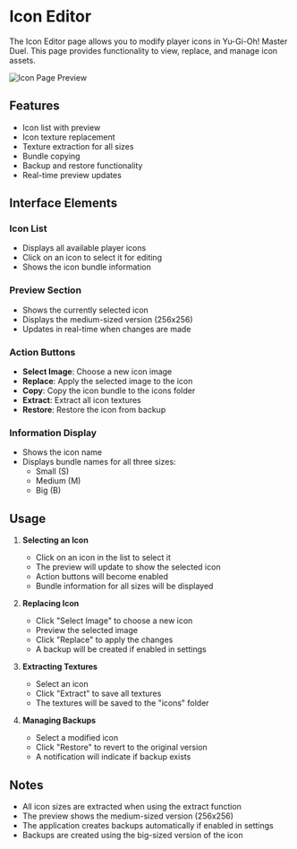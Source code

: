 # Icon Editor

The Icon Editor page allows you to modify player icons in Yu-Gi-Oh! Master Duel. This page provides functionality to
view, replace, and manage icon assets.

![Icon Page Preview](../assets/ui/icon.png)

## Features

- Icon list with preview
- Icon texture replacement
- Texture extraction for all sizes
- Bundle copying
- Backup and restore functionality
- Real-time preview updates

## Interface Elements

### Icon List

- Displays all available player icons
- Click on an icon to select it for editing
- Shows the icon bundle information

### Preview Section

- Shows the currently selected icon
- Displays the medium-sized version (256x256)
- Updates in real-time when changes are made

### Action Buttons

- **Select Image**: Choose a new icon image
- **Replace**: Apply the selected image to the icon
- **Copy**: Copy the icon bundle to the icons folder
- **Extract**: Extract all icon textures
- **Restore**: Restore the icon from backup

### Information Display

- Shows the icon name
- Displays bundle names for all three sizes:
  - Small (S)
  - Medium (M)
  - Big (B)

## Usage

1. **Selecting an Icon**
      - Click on an icon in the list to select it
      - The preview will update to show the selected icon
      - Action buttons will become enabled
      - Bundle information for all sizes will be displayed

2. **Replacing Icon**
      - Click "Select Image" to choose a new icon
      - Preview the selected image
      - Click "Replace" to apply the changes
      - A backup will be created if enabled in settings

3. **Extracting Textures**
      - Select an icon
      - Click "Extract" to save all textures
      - The textures will be saved to the "icons" folder

4. **Managing Backups**
      - Select a modified icon
      - Click "Restore" to revert to the original version
      - A notification will indicate if backup exists

## Notes

- All icon sizes are extracted when using the extract function
- The preview shows the medium-sized version (256x256)
- The application creates backups automatically if enabled in settings
- Backups are created using the big-sized version of the icon
